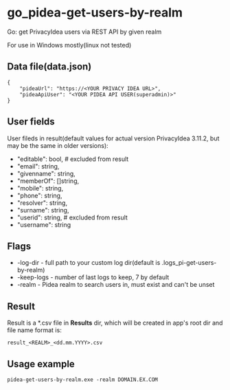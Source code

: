 # go_pidea-get-users-by-realm
Go: get PrivacyIdea users via REST API by given realm

For use in Windows mostly(linux not tested)

<h2>Data file(data.json)</h2>

```
{
    "pideaUrl": "https://<YOUR PRIVACY IDEA URL>",
    "pideaApiUser": "<YOUR PIDEA API USER(superadmin)>"
}
```

<h2>User fields</h2>

User fileds in result(default values for actual version PrivacyIdea 3.11.2, but may be the same in older versions):

* "editable": bool, # excluded from result
* "email": string,
* "givenname": string,
* "memberOf": []string,
* "mobile": string,
* "phone": string,
* "resolver": string,
* "surname": string,
* "userid": string, # excluded from result
* "username": string

<h2>Flags</h2>

* -log-dir - full path to your custom log dir(default is .logs_pi-get-users-by-realm)
* -keep-logs - number of last logs to keep, 7 by default
* -realm - Pidea realm to search users in, must exist and can't be unset

<h2>Result</h2>

Result is a *.csv file in <b>Results</b> dir, which will be created in app's root dir and file name format is:

```
result_<REALM>_<dd.mm.YYYY>.csv
```

<h2>Usage example</h2>

```
pidea-get-users-by-realm.exe -realm DOMAIN.EX.COM
```
